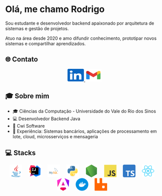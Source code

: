 # Olá, me chamo Rodrigo

Sou estudante e desenvolvedor backend apaixonado por arquitetura de sistemas e gestão de projetos. 

Atuo na área desde 2020 e amo difundir conhecimento, prototipar novos sistemas e compartilhar aprendizados.

## 🌐 Contato

<div align="center">
  <a href="www.linkedin.com/in/rodrigo-mello-323041193" target="_blank">
    <img src="./assets/linkedin.svg" width="52" height="40" alt="linkedin logo" />
  </a>
  <a href="mailto:rodrigo.mello.hw08@gmail.com">
    <img src="./assets/gmail.svg" width="52" height="40" alt="gmail logo" />
  </a>
</div>

## 🎓 Sobre mim

- 🎓 Ciências da Computação -  Universidade do Vale do Rio dos Sinos
- 💻 Desenvolvedor Backend Java
- 🏢 Cwi Software
- 🏦 Experiência: Sistemas bancários, aplicações de processamento em lote, cloud, microsserviços e mensageria

## 💻 Stacks

<div align="center">
  <img src="./assets/java.svg" height="40" alt="java logo"  />
  <img width="12" />
  <img src="./assets/intellij.svg" height="40" alt="intellij logo"  />
  <img width="12" />
  <img src="./assets/mysql.svg" height="40" alt="mysql logo"  />
  <img width="12" />
  <img src="./assets/python.svg" height="40" alt="python logo"  />
  <img width="12" />
  <img src="./assets/nodejs.svg" height="40" alt="nodejs logo"  />
  <img width="12" />
  <img src="./assets/javascript.svg" height="40" alt="javascript logo"  />
  <img width="12" />
  <img src="./assets/typescript.svg" height="40" alt="typescript logo" />
  <img width="12" />
  <img src="./assets/react.svg" height="40" alt="react logo"  />
  <img width="12" />
  <img src="./assets/angular.svg" height="40" alt="angular logo"  />
  <img width="12" />
  <img src="./assets/docker.svg" height="40" alt="docker logo"  />
  <img width="12" />
  <img src="./assets/rabbitmq.svg" height="40" alt="rabbitmq logo"  />
  <img width="12" />
</div>

